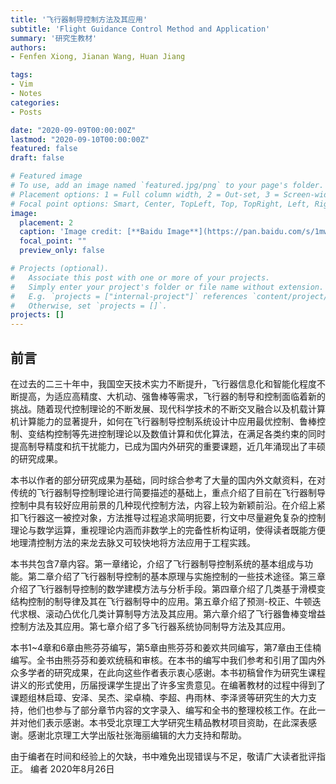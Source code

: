 ```yaml
---
title: '飞行器制导控制方法及其应用'
subtitle: 'Flight Guidance Control Method and Application'
summary: '研究生教材'
authors: 
- Fenfen Xiong, Jianan Wang, Huan Jiang

tags:
- Vim
- Notes
categories:
- Posts 

date: "2020-09-09T00:00:00Z"
lastmod: "2020-09-10T00:00:00Z"
featured: false
draft: false

# Featured image
# To use, add an image named `featured.jpg/png` to your page's folder.
# Placement options: 1 = Full column width, 2 = Out-set, 3 = Screen-width
# Focal point options: Smart, Center, TopLeft, Top, TopRight, Left, Right, BottomLeft, Bottom, BottomRight
image:
  placement: 2
  caption: 'Image credit: [**Baidu Image**](https://pan.baidu.com/s/1mwEzyy_RMUgWRvm--m2lyQ)'
  focal_point: ""
  preview_only: false

# Projects (optional).
#   Associate this post with one or more of your projects.
#   Simply enter your project's folder or file name without extension.
#   E.g. `projects = ["internal-project"]` references `content/project/deep-learning/index.md`.
#   Otherwise, set `projects = []`.
projects: []
---
```


## 前言

在过去的二三十年中，我国空天技术实力不断提升，飞行器信息化和智能化程度不断提高，为适应高精度、大机动、强鲁棒等需求，飞行器的制导和控制面临着新的挑战。随着现代控制理论的不断发展、现代科学技术的不断交叉融合以及机载计算机计算能力的显著提升，如何在飞行器制导控制系统设计中应用最优控制、鲁棒控制、变结构控制等先进控制理论以及数值计算和优化算法，在满足各类约束的同时提高制导精度和抗干扰能力，已成为国内外研究的重要课题，近几年涌现出了丰硕的研究成果。

本书以作者的部分研究成果为基础，同时综合参考了大量的国内外文献资料，在对传统的飞行器制导控制理论进行简要描述的基础上，重点介绍了目前在飞行器制导控制中具有较好应用前景的几种现代控制方法，内容上较为新颖前沿。在介绍上紧扣飞行器这一被控对象，方法推导过程追求简明扼要，行文中尽量避免复杂的控制理论与数学运算，重视理论内涵而非数学上的完备性析构证明，使得读者既能方便地理清控制方法的来龙去脉又可较快地将方法应用于工程实践。

本书共包含7章内容。第一章绪论，介绍了飞行器制导控制系统的基本组成与功能。第二章介绍了飞行器制导控制的基本原理与实施控制的一些技术途径。第三章介绍了飞行器制导控制的数学建模方法与分析手段。第四章介绍了几类基于滑模变结构控制的制导律及其在飞行器制导中的应用。第五章介绍了预测-校正、牛顿迭代求根、滚动凸优化几类计算制导方法及其应用。第六章介绍了飞行器鲁棒变增益控制方法及其应用。第七章介绍了多飞行器系统协同制导方法及其应用。 

本书1~4章和6章由熊芬芬编写，第5章由熊芬芬和姜欢共同编写，第7章由王佳楠编写。全书由熊芬芬和姜欢统稿和审核。在本书的编写中我们参考和引用了国内外众多学者的研究成果，在此向这些作者表示衷心感谢。本书初稿曾作为研究生课程讲义的形式使用，历届授课学生提出了许多宝贵意见。在编著教材的过程中得到了课题组林启璋、安泽、吴杰、梁卓楠、李超、冉雨林、李泽贤等研究生的大力支持，他们也参与了部分章节内容的文字录入、编写和全书的整理校核工作。在此一并对他们表示感谢。本书受北京理工大学研究生精品教材项目资助，在此深表感谢。感谢北京理工大学出版社张海丽编辑的大力支持和帮助。

由于编者在时间和经验上的欠缺，书中难免出现错误与不足，敬请广大读者批评指正。
编者
2020年8月26日










